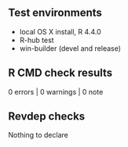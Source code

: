 ## Test environments

* local OS X install, R 4.4.0
* R-hub test
* win-builder (devel and release)

## R CMD check results

0 errors | 0 warnings | 0 note

## Revdep checks

Nothing to declare
